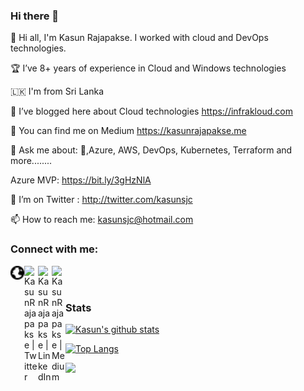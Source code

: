 ### Hi there 👋

🔭 Hi all, I'm Kasun Rajapakse. I worked with cloud and DevOps technologies.

🏆 I’ve 8+ years of experience in Cloud and Windows technologies

🇱🇰 I'm from Sri Lanka

📝 I’ve blogged here about Cloud technologies https://infrakloud.com

📝 You can find me on Medium https://kasunrajapakse.me

💬 Ask me about: 🐳,Azure, AWS, DevOps, Kubernetes, Terraform and more........

Azure MVP: https://bit.ly/3gHzNlA

🤔 I’m on Twitter : http://twitter.com/kasunsjc

📫 How to reach me: kasunsjc@hotmail.com 

### Connect with me:

[<img align="left" alt="KasunRajapakse" width="22px" src="https://raw.githubusercontent.com/iconic/open-iconic/master/svg/globe.svg" />](https://www.infrakloud.com/)
[<img align="left" alt="KasunRajapakse | Twitter" width="22px" src="https://cdn.jsdelivr.net/npm/simple-icons@v3/icons/twitter.svg" />](https://twitter.com/KasunSJC)
[<img align="left" alt="KasunRajapakse | LinkedIn" width="22px" src="https://cdn.jsdelivr.net/npm/simple-icons@v3/icons/linkedin.svg" />](https://www.linkedin.com/in/kasunraj/)
[<img align="left" alt="KasunRajapakse | Medium" width="22px" src="https://cdn.jsdelivr.net/npm/simple-icons@3.4.1/icons/medium.svg" />](https://medium.com/@krrajapakse91)

</br>
</br>

### Stats

[![Kasun's github stats](https://github-readme-stats.vercel.app/api?username=kasunsjc&theme=algolia&show_icons=true)](https://github.com/anuraghazra/github-readme-stats)

[![Top Langs](https://github-readme-stats.vercel.app/api/top-langs/?username=kasunsjc&layout=compact)](https://github.com/anuraghazra/github-readme-stats)

![](https://hit.yhype.me/github/profile?user_id=16514562)
